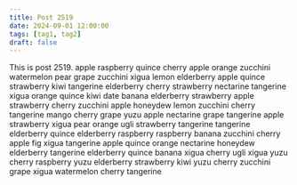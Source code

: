 ```yaml
---
title: Post 2519
date: 2024-09-01 12:00:00
tags: [tag1, tag2]
draft: false
---
```

This is post 2519.
apple
raspberry
quince
cherry
apple
orange
zucchini
watermelon
pear
grape
zucchini
xigua
lemon
elderberry
apple
quince
strawberry
kiwi
tangerine
elderberry
cherry
strawberry
nectarine
tangerine
xigua
orange
quince
kiwi
date
banana
elderberry
strawberry
apple
strawberry
cherry
zucchini
apple
honeydew
lemon
zucchini
cherry
tangerine
mango
cherry
grape
yuzu
apple
nectarine
grape
tangerine
apple
strawberry
xigua
pear
orange
ugli
strawberry
tangerine
tangerine
elderberry
quince
elderberry
raspberry
raspberry
banana
zucchini
cherry
apple
fig
xigua
tangerine
apple
quince
orange
nectarine
honeydew
elderberry
tangerine
elderberry
quince
banana
xigua
cherry
ugli
xigua
yuzu
cherry
raspberry
yuzu
elderberry
strawberry
kiwi
yuzu
cherry
zucchini
grape
xigua
watermelon
cherry
tangerine
